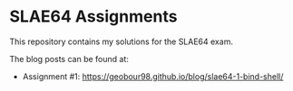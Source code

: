 # SLAE64 Assignments

This repository contains my solutions for the SLAE64 exam.

The blog posts can be found at:
- Assignment #1: https://geobour98.github.io/blog/slae64-1-bind-shell/
